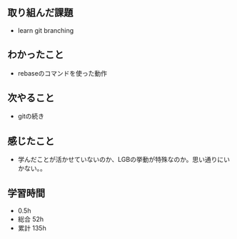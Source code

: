 ## 取り組んだ課題
- learn git branching  

## わかったこと
- rebaseのコマンドを使った動作

## 次やること
- gitの続き

## 感じたこと
- 学んだことが活かせていないのか、LGBの挙動が特殊なのか。思い通りにいかない。。

## 学習時間
- 0.5h
- 総合 52h
- 累計 135h
